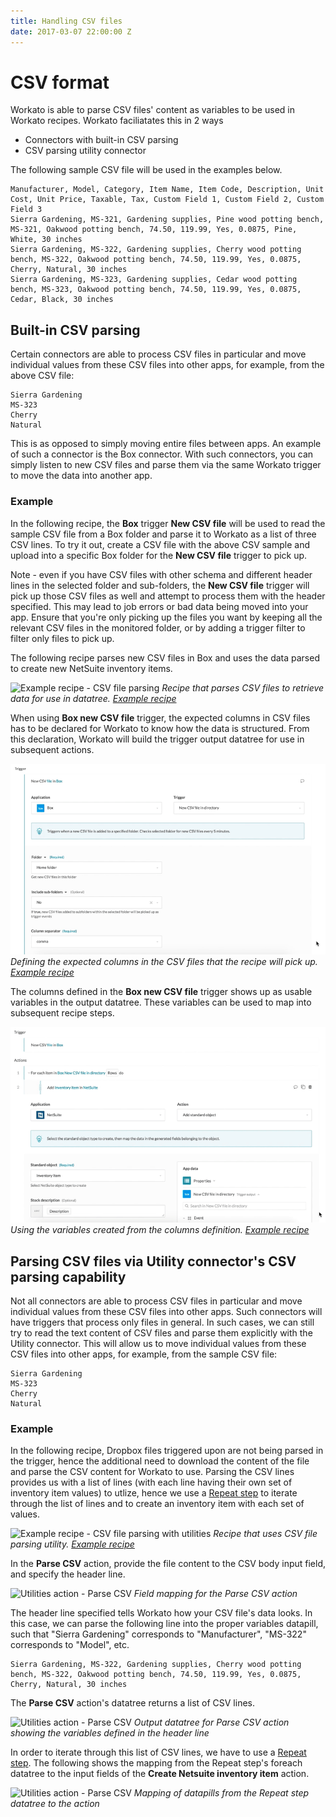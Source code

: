 ```yaml
---
title: Handling CSV files
date: 2017-03-07 22:00:00 Z
---
```


# CSV format
Workato is able to parse CSV files' content as variables to be used in Workato recipes. Workato faciliatates this in 2 ways
- Connectors with built-in CSV parsing
- CSV parsing utility connector

The following sample CSV file will be used in the examples below.

```
Manufacturer, Model, Category, Item Name, Item Code, Description, Unit Cost, Unit Price, Taxable, Tax, Custom Field 1, Custom Field 2, Custom Field 3
Sierra Gardening, MS-321, Gardening supplies, Pine wood potting bench, MS-321, Oakwood potting bench, 74.50, 119.99, Yes, 0.0875, Pine, White, 30 inches
Sierra Gardening, MS-322, Gardening supplies, Cherry wood potting bench, MS-322, Oakwood potting bench, 74.50, 119.99, Yes, 0.0875, Cherry, Natural, 30 inches
Sierra Gardening, MS-323, Gardening supplies, Cedar wood potting bench, MS-323, Oakwood potting bench, 74.50, 119.99, Yes, 0.0875, Cedar, Black, 30 inches
```

## Built-in CSV parsing
Certain connectors are able to process CSV files in particular and move individual values from these CSV files into other apps, for example, from the above CSV file:
```
Sierra Gardening
MS-323
Cherry
Natural
```

This is as opposed to simply moving entire files between apps. An example of such a connector is the Box connector. With such connectors, you can simply listen to new CSV files and parse them via the same Workato trigger to move the data into another app.

### Example
In the following recipe, the **Box** trigger **New CSV file** will be used to read the sample CSV file from a Box folder and parse it to Workato as a list of three CSV lines. To try it out, create a CSV file with the above CSV sample and upload into a specific Box folder for the **New CSV file** trigger to pick up.

Note - even if you have CSV files with other schema and different header lines in the selected folder and sub-folders, the **New CSV file** trigger will pick up those CSV files as well and attempt to process them with the header specified. This may lead to job errors or bad data being moved into your app. Ensure that you're only picking up the files you want by keeping all the relevant CSV files in the monitored folder, or by adding a trigger filter to filter only files to pick up.

The following recipe parses new CSV files in Box and uses the data parsed to create new NetSuite inventory items.

![Example recipe - CSV file parsing](/assets/images/features/files-and-attachments/csv-file-parsing-recipe.png)
*Recipe that parses CSV files to retrieve data for use in datatree. [Example recipe](https://www.workato.com/recipes/485023)*

When using **Box new CSV file** trigger, the expected columns in CSV files has to be declared for Workato to know how the data is structured. From this declaration, Workato will build the trigger output datatree for use in subsequent actions.

![Define expected columns in CSV](/assets/images/features/handling-csv-files/define-expected-csv-columns.gif)
*Defining the expected columns in the CSV files that the recipe will pick up. [Example recipe](https://www.workato.com/recipes/485023)*

The columns defined in the **Box new CSV file** trigger shows up as usable variables in the output datatree. These variables can be used to map into subsequent recipe steps.

![Use defined CSV variables](/assets/images/features/handling-csv-files/use-defined-csv-variables.gif)
*Using the variables created from the columns definition. [Example recipe](https://www.workato.com/recipes/485023)*

## Parsing CSV files via Utility connector's CSV parsing capability
Not all connectors are able to process CSV files in particular and move individual values from these CSV files into other apps. Such connectors will have triggers that process only files in general. In such cases, we can still try to read the text content of CSV files and parse them explicitly with the Utility connector. This will allow us to move individual values from these CSV files into other apps, for example, from the sample CSV file:

```
Sierra Gardening
MS-323
Cherry
Natural
```

### Example
In the following recipe, Dropbox files triggered upon are not being parsed in the trigger, hence the additional need to download the content of the file and parse the CSV content for Workato to use. Parsing the CSV lines provides us with a list of lines (with each line having their own set of inventory item values) to utlize, hence we use a [Repeat step](/recipes/steps.md#repeat-step) to iterate through the list of lines and to create an inventory item with each set of values.

![Example recipe - CSV file parsing with utilities](/assets/images/features/files-and-attachments/utilitites-parse-csv-example-recipe.png)
*Recipe that uses CSV file parsing utility. [Example recipe](https://www.workato.com/recipes/492685)*

In the **Parse CSV** action, provide the file content to the CSV body input field, and specify the header line.

![Utilities action - Parse CSV](/assets/images/features/files-and-attachments/parse-csv-utilities-step.png)
*Field mapping for the Parse CSV action*

The header line specified tells Workato how your CSV file's data looks. In this case, we can parse the following line into the proper variables datapill, such that "Sierra Gardening" corresponds to "Manufacturer", "MS-322" corresponds to "Model", etc.

```
Sierra Gardening, MS-322, Gardening supplies, Cherry wood potting bench, MS-322, Oakwood potting bench, 74.50, 119.99, Yes, 0.0875, Cherry, Natural, 30 inches
```

The **Parse CSV** action's datatree returns a list of CSV lines.

![Utilities action - Parse CSV](/assets/images/features/files-and-attachments/parse-csv-output-datatree.png)
*Output datatree for Parse CSV action showing the variables defined in the header line*

In order to iterate through this list of CSV lines, we have to use a [Repeat step](/recipes/steps.md#repeat-step). The following shows the mapping from the Repeat step's foreach datatree to the input fields of the **Create Netsuite inventory item** action.

![Utilities action - Parse CSV](/assets/images/features/files-and-attachments/parse-csv-mapping.png)
*Mapping of datapills from the Repeat step datatree to the action*
